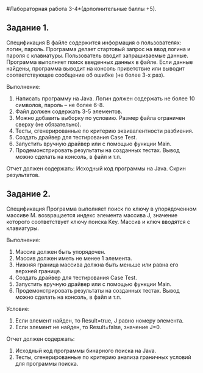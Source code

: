 #Лабораторная работа 3-4*(дополнительные баллы +5).
## Задание 1.
Спецификация
В файле содержится информация о пользователях: логин, пароль.
Программа делает стартовый запрос на ввод логина и пароля с
клавиатуры. Пользователь вводит запрашиваемые данные. Программа
выполняет поиск введенных данных в файле.
Если данные найдены, программа выводит на консоль приветствие или
выводит соответствующее сообщение об ошибке (не более 3-х раз).

Выполнение:
1. Написать программу на Java. Логин должен содержать не более 10
символов, пароль – не более 6-8.
2. Файл должен содержать 3-5 элементов.
3. Можно добавить выборку по условию. Размер файла ограничен сверху (не
обязательно).
4. Тесты, сгенерированные по критерию эквивалентности разбиения.
5. Создать драйвер для тестирования Case Test.
6. Запустить вручную драйвер или с помощью функции Main.
7. Продемонстрировать результаты на созданных тестах. Вывод можно
сделать на консоль, в файл и т.п.

Отчет должен содержать:
Исходный код программы на Java. Скрин результатов.

## Задание 2.
Спецификация
Программа выполняет поиск по ключу в упорядоченном массиве М.
возвращается индекс элемента массива J, значение которого соответствует
ключу поиска Key.
Массив и ключ вводятся с клавиатуры.

Выполнение:
1. Массив должен быть упорядочен.
2. Массив должен иметь не менее 1 элемента.
3. Нижняя граница массива должна быть меньше или равна его верхней
границе.
4. Создать драйвер для тестирования Case Test.
5. Запустить вручную драйвер или с помощью функции Main.
6. Продемонстрировать результаты на созданных тестах. Вывод можно
сделать на консоль, в файл и т.п.

Условие:
1. Если элемент найден, то Result=true, J равно номеру элемента.
2. Если элемент не найден, то Result=false, значение J=0.

Отчет должен содержать:
1. Исходный код программы бинарного поиска на Java.
2. Тесты, сгенерированные по критерию анализа граничных условий для
программы поиска.
